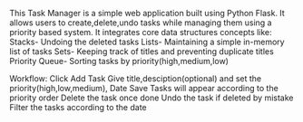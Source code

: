 This Task Manager is a simple web application built using Python Flask.
It allows users to create,delete,undo tasks while managing them using a priority based system.
It integrates core data structures concepts like:
Stacks- Undoing the deleted tasks
Lists- Maintaining a simple in-memory list of tasks
Sets- Keeping track of titles and preventing duplicate titles
Priority Queue- Sorting tasks by priority(high,medium,low)

Workflow:
Click Add Task
Give title,desciption(optional) and set the priority(high,low,medium), Date
Save
Tasks will appear according to the priority order
Delete the task once done
Undo the task if deleted by mistake
Filter the tasks according to the date
